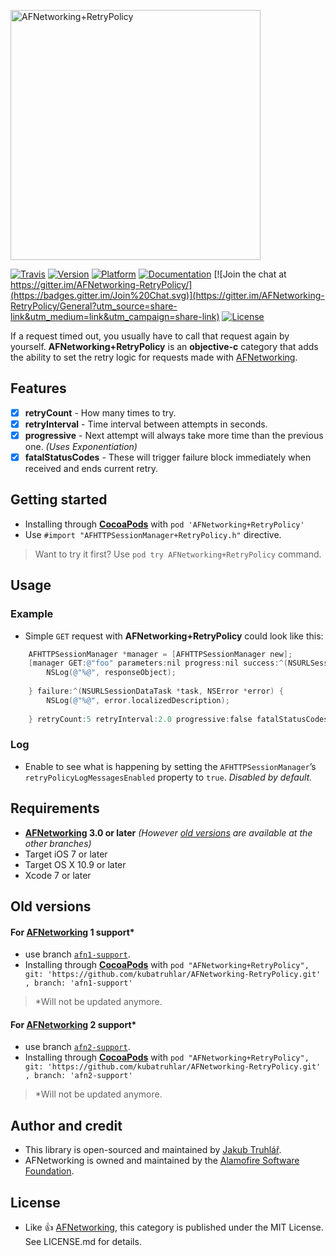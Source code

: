 <p align="left" >
  <img src="https://raw.githubusercontent.com/kubatruhlar/AFNetworking-RetryPolicy/master/Images/logo.png" alt="AFNetworking+RetryPolicy" title="AFNetworking+RetryPolicy" width="400">
</p>

[![Travis](https://travis-ci.org/kubatruhlar/AFNetworking-RetryPolicy.svg)](https://travis-ci.org/kubatruhlar/AFNetworking-RetryPolicy)
[![Version](https://img.shields.io/cocoapods/v/AFNetworking+RetryPolicy.svg)](http://cocoapods.org/pods/AFNetworking+RetryPolicy)
[![Platform](https://img.shields.io/cocoapods/p/AFNetworking+RetryPolicy.svg)](http://cocoapods.org/pods/AFNetworking+RetryPolicy)
[![Documentation](https://img.shields.io/cocoapods/metrics/doc-percent/AFNetworking+RetryPolicy.svg)](http://cocoadocs.org/docsets/AFNetworking+RetryPolicy/)
[![Join the chat at https://gitter.im/AFNetworking-RetryPolicy/](https://badges.gitter.im/Join%20Chat.svg)](https://gitter.im/AFNetworking-RetryPolicy/General?utm_source=share-link&utm_medium=link&utm_campaign=share-link)
[![License](https://img.shields.io/cocoapods/l/AFNetworking+RetryPolicy.svg)](http://cocoapods.org/pods/AFNetworking+RetryPolicy)

If a request timed out, you usually have to call that request again by yourself. **AFNetworking+RetryPolicy** is an **objective-c** category that adds the ability to set the retry logic for requests made with [AFNetworking](https://github.com/AFNetworking/AFNetworking).

## Features
- [x] **retryCount** - How many times to try.
- [x] **retryInterval** - Time interval between attempts in seconds.
- [x] **progressive** - Next attempt will always take more time than the previous one. *(Uses Exponentiation)*
- [x] **fatalStatusCodes** - These will trigger failure block immediately when received and ends current retry.

## Getting started
- Installing through **[CocoaPods](https://cocoapods.org/)** with `pod 'AFNetworking+RetryPolicy'`
- Use `#import "AFHTTPSessionManager+RetryPolicy.h"` directive.

> Want to try it first? Use `pod try AFNetworking+RetryPolicy` command.

## Usage
### Example
- Simple `GET` request with **AFNetworking+RetryPolicy** could look like this:

```objective-c
	AFHTTPSessionManager *manager = [AFHTTPSessionManager new];
    [manager GET:@"foo" parameters:nil progress:nil success:^(NSURLSessionDataTask *task, id responseObject) {
        NSLog(@"%@", responseObject);
        
    } failure:^(NSURLSessionDataTask *task, NSError *error) {
        NSLog(@"%@", error.localizedDescription);
        
    } retryCount:5 retryInterval:2.0 progressive:false fatalStatusCodes:@[@401, @403]];
```
### Log 
- Enable to see what is happening by setting the `AFHTTPSessionManager`’s `retryPolicyLogMessagesEnabled` property to `true`. *Disabled by default.*

## Requirements
- **[AFNetworking](https://github.com/AFNetworking/AFNetworking) 3.0 or later** *(However [old versions](#Old-versions) are available at the other branches)*
- Target iOS 7 or later
- Target OS X 10.9 or later
- Xcode 7 or later

## Old versions
#### For [AFNetworking](https://github.com/AFNetworking/AFNetworking) 1 support\*
- use branch [`afn1-support`](https://github.com/kubatru/AFNetworking-RetryPolicy/tree/afn1-support).
- Installing through **[CocoaPods](https://cocoapods.org/)** with `pod "AFNetworking+RetryPolicy", git: 'https://github.com/kubatruhlar/AFNetworking-RetryPolicy.git' , branch: 'afn1-support'`

> \*Will not be updated anymore.

#### For [AFNetworking](https://github.com/AFNetworking/AFNetworking) 2 support\*
- use branch [`afn2-support`](https://github.com/kubatru/AFNetworking-RetryPolicy/tree/afn2-support).
- Installing through **[CocoaPods](https://cocoapods.org/)** with `pod "AFNetworking+RetryPolicy", git: 'https://github.com/kubatruhlar/AFNetworking-RetryPolicy.git' , branch: 'afn2-support'`

> \*Will not be updated anymore.

## Author and credit
- This library is open-sourced and maintained by [Jakub Truhlář](http://kubatruhlar.cz).
- AFNetworking is owned and maintained by the [Alamofire Software Foundation](http://alamofire.org).
    
## License
- Like :+1: [AFNetworking](https://github.com/AFNetworking/AFNetworking), this category is published under the MIT License. See LICENSE.md for details.
